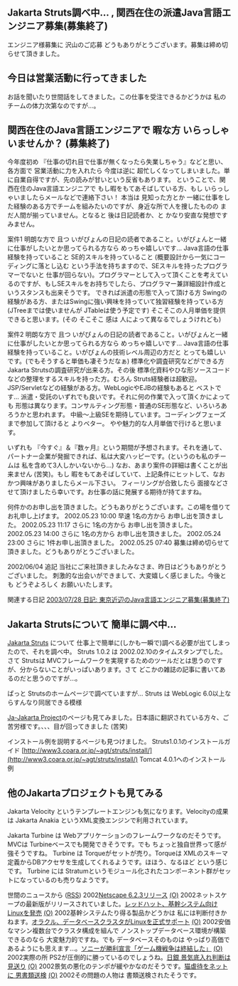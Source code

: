 ## Jakarta Struts調べ中… , 関西在住の派遣Java言語エンジニア募集(募集終了)

エンジニア様募集に 沢山のご応募 どうもありがとうございます。募集は締め切らせて頂きました。






## 今日は営業活動に行ってきました


お話を聞いたり世間話をしてきました。この仕事を受注できるかどうかは 私のチームの体力次第なのですが…。

## 関西在住のJava言語エンジニアで 暇な方 いらっしゃいませんか？ (募集終了)


今年度初め 『仕事の切れ目で仕事が無くなったら失業しちゃう』などと思い、各方面で
営業活動に力を入れたら 今度は逆に 超忙しくなってしまいました。単に自業自得ですが、先の読みが甘いという反省もあります。
ということで、関西在住のJava言語エンジニアで もし暇をもてあそばしている方、もし
いらっしゃいましたらメールなどで連絡下さい！
本当は 見知った方とか 一緒に仕事をした経験のある方でチームを組みたいのですが、身近な所で人を捜したものの
まだ人間が揃っていません。となると 後は日記読者か、と かなり安直な発想ですみません。

案件1
明朗な方で 且つ いがぴょんの日記の読者であること。いがぴょんと一緒に仕事がしたいとか思ってられる方なら めっちゃ嬉しいです…
  Java言語の仕事経験を持っていること
  SE的スキルを持っていること (概要設計から一気にコーディングに落とし込む
  という手法を持ちますので、SEスキルを持ったプログラマーでないと 仕事が回らない)。プログラマーとして入って頂くことを考えているのですが、もしSEスキルをお持ちでしたら、プログラマー兼詳細設計作成というスタンスも出来そうです。
  できれば派遣の形態で入って頂ける方
  Swingの経験がある方、またはSwingに強い興味を持っていて独習経験を持っている方
  (JTreeまでは使いませんが JTableは使う予定です)
  そこそこの人月単価を提供できると思います。(その そこそこ 感は 人によって異なるでしょうけれども)


案件2
明朗な方で 且つ いがぴょんの日記の読者であること。いがぴょんと一緒に仕事がしたいとか思ってられる方なら
  めっちゃ嬉しいです…
  Java言語の仕事経験を持っていること。いがぴょんの技術レベル周辺の方だと
  とっても嬉しいです。(でもそうすると単価も凄そうだなぁ)
  標準化や調査研究などができる方
  Jakarta Strutsの調査研究が出来る方。その後 標準化資料やひな形ソースコードなどの整理をするスキルを持った方。むろん
  Struts経験者は超歓迎。
  JSP/Servletなどの経験がある方。WebLogicやEJBの経験もあると ベストです…
  派遣・受託のいずれでも良いです。それに何の作業で入って頂くかによっても
  形態は異なります。コンサルティング形態・普通のSE形態など、いろいろあろうかと思われます。
  中級～上級SEを期待しています。コーディングフェーズまで参加して頂けると
  よりベター。
  やや魅力的な人月単価で行けると思います。


いずれも 『今すぐ』＆『数ヶ月』という期間が予想されます。それを通して、パートナー企業が発掘できれば、私は大変ハッピーです。(というのも私のチームは
私を含めて3人しかいないから…)
なお、あまり案件の詳細は書くことが出来ません (苦笑)。もし 暇をもてあそばしていて、上記条件にヒットして、なおかつ興味がありましたらメール下さい。
フィーリングが合致したら 面接などさせて頂けましたら幸いです。お仕事の話に発展する期待が持てますね。

何件かのお申し出を頂きました。どうもありがとうございます。この場を借りてお礼申し上げます。
2002.05.23 10:00 早速 1名の方から お申し出を頂きました。
  2002.05.23 11:17 さらに 1名の方から お申し出を頂きました。
  2002.05.23 14:00 さらに 1名の方から お申し出を頂きました。
  2002.05.24 23:00 さらに 1件お申し出頂きました。
  2002.05.25 07:40 募集は締め切らせて頂きました。どうもありがとうございました。


2002/06/04 追記
当社にご来社頂きましたみなさま、昨日はどうもありがとうございました。
刺激的な出会いができまして、大変嬉しく感じました。今後とも どうぞよろしく
お願いいたします。

関連する日記
[2003/07/28 日記: 東京近辺のJava言語エンジニア募集(募集終了)](../2003/ig030728.html)


## Jakarta Strutsについて 簡単に調べ中…


[Jakarta Struts](http://jakarta.apache.org/struts/) について 仕事上で簡単に(しかも一瞬で)調べる必要が出てしまったので、それを調べ中。
Struts 1.0.2 は 2002.02.10のタイムスタンプでした。
さて Strutsは MVCフレームワークを実現するためのツールだとは思うのですが、分からないことがいっぱいあります。さて
どこかの雑誌の記事に書いてあるのだと思うのですが…。

ぱっと Strutsのホームページで調べていますが…
Struts は WebLogic 6.0以上ならすんなり同居できる模様


[Ja-Jakarta Project](http://www.ingrid.org/jajakarta/)のページも見てみました。日本語に翻訳されている方々、ご苦労様です。、、、目が回ってきました
(苦笑)

インストール例を説明するページも見つけました。
Struts1.0.1のインストールガイド 
  [http://www3.coara.or.jp/~agt/struts/install/](http://www3.coara.or.jp/~agt/struts/install/)
  Tomcat 4.0.1へのインストール例


## 他のJakartaプロジェクトも見てみる


Jakarta Velocity というテンプレートエンジンも気になります。Velocityの成果は
Jakarta Anakia というXML変換エンジンで利用されています。

Jakarta Turbine は Webアプリケーションのフレームワークなのだそうです。MVCは
Turbineベースでも開発できそうです。でも ちょっと独自世界って感が強そうですね。
Turbine は Torqueがセットが売り。Torqueは XMLのスキーマ定義からDBアクセサを生成してくれるようです。ほほう、なるほど
  という感じです。
  Turbine には Stratumというモジュール化されたコンポーネント群がセットになっているのも売りなようです。




世間のニュースから ([RSS](ig020522-news.xml)) 2002[Netscape 6.2.3リリース](http://wp.netscape.com/ja/download/) [(O)](http://wp.netscape.com/ja/download/) 2002ネットスケープの最新版がリリースされていました。[レッドハット、基幹システム向けLinuxを発売](http://biztech.nikkeibp.co.jp/wcs/show/leaf?CID=onair/biztech/comp/186321) [(O)](http://biztech.nikkeibp.co.jp/wcs/show/leaf?CID=onair/biztech/comp/186321) 2002基幹システムたり得る製品かどうかは 私には判断付きかねます。[オラクル、データベースクラスタがLinuxを正式サポート](http://biztech.nikkeibp.co.jp/wcs/show/leaf?CID=onair/biztech/comp/186199) [(O)](http://biztech.nikkeibp.co.jp/wcs/show/leaf?CID=onair/biztech/comp/186199) 2002安価なマシン複数台でクラスタ構成を組んで ノンストップデータベース環境が構築できるのなら 大変魅力的ですね。でも データベースそのものは やっぱり高価であるようにも思えます…。[ソニーが勝利宣言「ゲーム機戦争は終結した」](http://www.zdnet.co.jp/news/0205/22/nebt_08.html) [(O)](http://www.zdnet.co.jp/news/0205/22/nebt_08.html) 2002実際の所 PS2が圧倒的に勝っているのでしょうね。[日銀 景気底入れ判断は見送り](http://www.nhk.or.jp/news/2002/05/22/grri84000000cdd6.html) [(O)](http://www.nhk.or.jp/news/2002/05/22/grri84000000cdd6.html) 2002景気の悪化のテンポが緩やかなのだそうです。[猫虐待をネットに 男書類送検](http://www.nhk.or.jp/news/2002/05/22/grri84000000cd98.html) [(O)](http://www.nhk.or.jp/news/2002/05/22/grri84000000cd98.html) 2002その問題の人物は 書類送検されたそうです。
